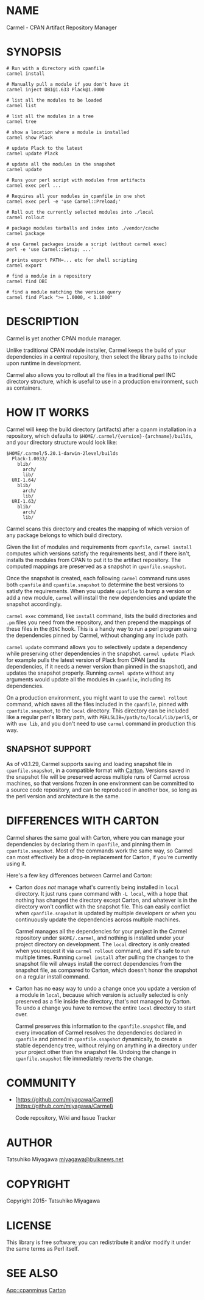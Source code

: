 # NAME

Carmel - CPAN Artifact Repository Manager

# SYNOPSIS

    # Run with a directory with cpanfile
    carmel install

    # Manually pull a module if you don't have it
    carmel inject DBI@1.633 Plack@1.0000

    # list all the modules to be loaded
    carmel list

    # list all the modules in a tree
    carmel tree

    # show a location where a module is installed
    carmel show Plack

    # update Plack to the latest
    carmel update Plack

    # update all the modules in the snapshot
    carmel update

    # Runs your perl script with modules from artifacts
    carmel exec perl ...

    # Requires all your modules in cpanfile in one shot
    carmel exec perl -e 'use Carmel::Preload;'

    # Roll out the currently selected modules into ./local
    carmel rollout

    # package modules tarballs and index into ./vendor/cache
    carmel package

    # use Carmel packages inside a script (without carmel exec)
    perl -e 'use Carmel::Setup; ...'

    # prints export PATH=... etc for shell scripting
    carmel export

    # find a module in a repository
    carmel find DBI

    # find a module matching the version query
    carmel find Plack ">= 1.0000, < 1.1000"

# DESCRIPTION

Carmel is yet another CPAN module manager.

Unlike traditional CPAN module installer, Carmel keeps the build of
your dependencies in a central repository, then select the library
paths to include upon runtime in development.

Carmel also allows you to rollout all the files in a traditional perl INC
directory structure, which is useful to use in a production environment, such as
containers.

# HOW IT WORKS

Carmel will keep the build directory (artifacts) after a cpanm
installation in a repository, which defaults to `$HOME/.carmel/{version}-{archname}/builds`,
and your directory structure would look like:

    $HOME/.carmel/5.20.1-darwin-2level/builds
      Plack-1.0033/
        blib/
          arch/
          lib/
      URI-1.64/
        blib/
          arch/
          lib/
      URI-1.63/
        blib/
          arch/
          lib/

Carmel scans this directory and creates the mapping of which version
of any package belongs to which build directory.

Given the list of modules and requirements from `cpanfile`, `carmel install`
computes which versions satisfy the requirements best, and if there isn't,
installs the modules from CPAN to put it to the artifact repository. The
computed mappings are preserved as a snapshot in `cpanfile.snapshot`.

Once the snapshot is created, each following `carmel` command runs uses both
`cpanfile` and `cpanfile.snapshot` to determine the best versions to satisfy
the requirements. When you update `cpanfile` to bump a version or add a new
module, `carmel` will install the new dependencies and update the snapshot
accordingly.

`carmel exec` command, like `install` command, lists the build directories and
`.pm` files you need from the repository, and then prepend the mappings of
these files in the `@INC` hook. This is a handy way to run a perl program using
the dependencies pinned by Carmel, without changing any include path.

`carmel update` command allows you to selectively update a dependency while
preserving other dependencies in the snapshot. `carmel update Plack` for
example pulls the latest version of Plack from CPAN (and its dependencies, if it
needs a newer version than pinned in the snapshot), and updates the snapshot
properly. Running `carmel update` without any arguments would update all the
modules in `cpanfile`, including its dependencies.

On a production environment, you might want to use the `carmel rollout`
command, which saves all the files included in the `cpanfile`, pinned with
`cpanfile.snapshot`, to the `local` directory. This directory can be included
like a regular perl's library path, with `PERL5LIB=/path/to/local/lib/perl5`,
or with `use lib`, and you don't need to use `carmel` command in production
this way.

## SNAPSHOT SUPPORT

As of v0.1.29, Carmel supports saving and loading snapshot file in
`cpanfile.snapshot`, in a compatible format with [Carton](https://metacpan.org/pod/Carton). Versions
saved in the snapshot file will be preserved across multiple runs of
Carmel across machines, so that versions frozen in one environment can
be committed to a source code repository, and can be reproduced in
another box, so long as the perl version and architecture is the same.

# DIFFERENCES WITH CARTON

Carmel shares the same goal with Carton, where you can manage your dependencies
by declaring them in `cpanfile`, and pinning them in `cpanfile.snapshot`. Most
of the commands work the same way, so Carmel can most effectively be a drop-in
replacement for Carton, if you're currently using it.

Here's a few key differences between Carmel and Carton:

- Carton _does not_ manage what's currently being installed in `local`
directory. It just runs `cpanm` command with `-L local`, with a hope that
nothing has changed the directory except Carton, and whatever is in the
directory won't conflict with the snapshot file. This can easily conflict when
`cpanfile.snapshot` is updated by multiple developers or when you continuously
update the dependencies across multiple machines.

    Carmel manages all the dependencies for your project in the Carmel repository
    under `$HOME/.carmel`, and nothing is installed under your project directory on
    development. The `local` directory is only created when you request it via
    `carmel rollout` command, and it's safe to run multiple times. Running `carmel
    install` after pulling the changes to the snapshot file will always install the
    correct dependencies from the snapshot file, as compared to Carton, which
    doesn't honor the snapshot on a regular install command.

- Carton has no easy way to undo a change once you update a version of a module in
`local`, because which version is actually selected is only preserved as a file
inside the directory, that's not managed by Carton. To undo a change you have to
remove the entire `local` directory to start over.

    Carmel preserves this information to the `cpanfile.snapshot` file, and every
    invocation of Carmel resolves the dependencies declared in `cpanfile` and
    pinned in `cpanfile.snapshot` dynamically, to create a stable dependency tree,
    without relying on anything in a directory under your project other than the
    snapshot file. Undoing the change in `cpanfile.snapshot` file immediately
    reverts the change.

# COMMUNITY

- [https://github.com/miyagawa/Carmel](https://github.com/miyagawa/Carmel)

    Code repository, Wiki and Issue Tracker

# AUTHOR

Tatsuhiko Miyagawa <miyagawa@bulknews.net>

# COPYRIGHT

Copyright 2015- Tatsuhiko Miyagawa

# LICENSE

This library is free software; you can redistribute it and/or modify
it under the same terms as Perl itself.

# SEE ALSO

[App::cpanminus](https://metacpan.org/pod/App%3A%3Acpanminus) [Carton](https://metacpan.org/pod/Carton)
